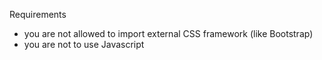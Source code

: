Requirements

- you are not allowed to import external CSS framework (like Bootstrap)
- you are not to use Javascript